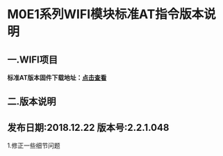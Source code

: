 # M0E1系列WIFI模块标准AT指令版本说明

## 一.WIFI项目

**标准AT版本固件下载地址：[点击查看](https://share.weiyun.com/5C81bIH)**

## 二.版本说明

## 发布日期:2018.12.22 版本号:2.2.1.048

1.修正一些细节问题
